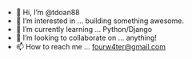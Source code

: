 - 👋 Hi, I’m @tdoan88
- 👀 I’m interested in ... building something awesome.
- 🌱 I’m currently learning ... Python/Django
- 💞️ I’m looking to collaborate on ... anything!
- 📫 How to reach me ... fourw4ter@gmail.com

<!---
tdoan88/tdoan88 is a ✨ special ✨ repository because its `README.md` (this file) appears on your GitHub profile.
You can click the Preview link to take a look at your changes.
--->

